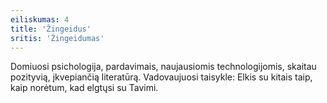 ```yaml
---
eiliskumas: 4
title: 'Žingeidus'
sritis: 'Žingeidumas'
---
```

Domiuosi psichologija, pardavimais, naujausiomis technologijomis, skaitau pozityvią, įkvepiančią literatūrą. Vadovaujuosi taisykle: Elkis su kitais taip, kaip norėtum, kad elgtųsi su Tavimi.